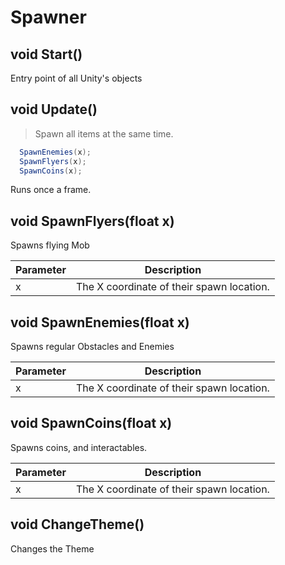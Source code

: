 # Spawner


## void Start()
  Entry point of all Unity's objects


## void Update() 
 > Spawn all items at the same time.

```csharp
  SpawnEnemies(x);  SpawnFlyers(x);  SpawnCoins(x);
```


  Runs once a frame.


## void SpawnFlyers(float x)
  Spawns flying Mob

Parameter | Description 
 --------|--------
x |  The X coordinate of their spawn location. 

## void SpawnEnemies(float x)
  Spawns regular Obstacles and Enemies

Parameter | Description 
 --------|--------
x |  The X coordinate of their spawn location. 

## void SpawnCoins(float x)
  Spawns coins, and interactables.

Parameter | Description 
 --------|--------
x |  The X coordinate of their spawn location. 

## void ChangeTheme()
  Changes the Theme
